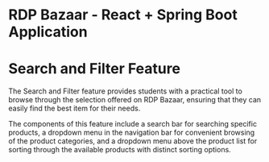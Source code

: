# RDP Bazaar - React + Spring Boot Application
# Search and Filter Feature

The Search and Filter feature provides students with a practical tool to browse through the selection offered on RDP Bazaar, ensuring that they can easily find the best item for their needs.

The components of this feature include a search bar for searching specific products, a dropdown menu in the navigation bar for convenient browsing of the product categories, and a dropdown menu above the product list for sorting through the available products with distinct sorting options.
